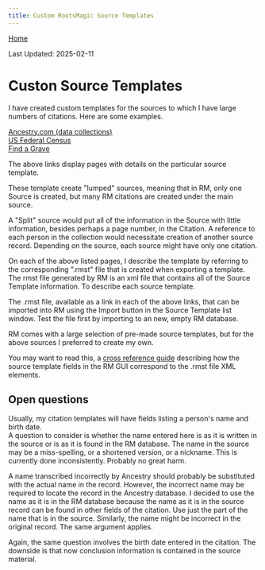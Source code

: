 ```yaml
---
title: Custom RootsMagic Source Templates
---
```


[Home](https://richardotter.github.io)

Last Updated:  2025-02-11

# Custon Source Templates

I have created custom templates for the sources to which I have large numbers of citations. Here are some examples.

[Ancestry.com (data collections)](ST_info_Ancestry.html)\
[US Federal Census](ST_info_US_Fed_Census.html)\
[Find a Grave](ST_info_Find_a_Grave.html)

The above links display pages with details on the particular source template.

These template create "lumped" sources, meaning that in RM, only one Source is created, but many RM citations are created under the main source.

A "Split" source would put all of the information in the Source with little information, besides perhaps a page number, in the Citation. A reference to each person in the collection would necessitate creation of another source record. Depending on the source, each source might have only one citation.

On each of the above listed pages, I describe the template by referring to the corresponding ".rmst" file that is created when exporting a template. The rmst file generated by RM is an xml file that contains all of the Source Template information. To describe each source template.

The .rmst file, available as a link in each of the above links, that can be imported into RM using the Import button in the Source Template list window. Test the file first by importing to an new, empty RM database.

RM comes with a large selection of pre-made source templates, but for the above sources I preferred to create my own.

You may want to read this, a [cross reference guide](SourceTemplate-GUI-rmst-crossreference.html) describing how the source template fields in the RM GUI correspond to the .rmst file XML elements.

## Open questions

Usually, my citation templates will have fields listing a person's name and birth date.\
A question to consider is whether the name entered here is as it is written in the source or is as it is found in the RM database.
The name in the source may be a miss-spelling, or a shortened version, or a nickname.
This is currently done inconsistently. Probably no great harm.

A name transcribed incorrectly by Ancestry should probably be substituted with the actual name in the record. However, the incorrect name may be required to locate the record in the Ancestry database.
I decided to use the name as it is in the RM database because the name as it is in the source record can be found in other fields of the citation.
Use just the part of the name that is in the source.
Similarly, the name might be incorrect in the original record. The same argument applies.

Again, the same question involves the birth date entered in the citation.
The downside is that now conclusion information is contained in the source material.
